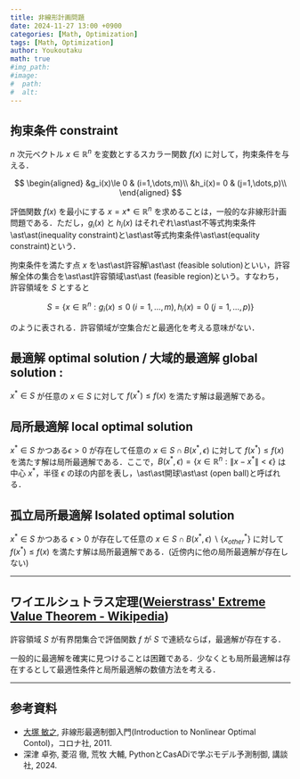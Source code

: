 ```yaml
---
title: 非線形計画問題
date: 2024-11-27 13:00 +0900
categories: [Math, Optimization]
tags: [Math, Optimization]
author: Youkoutaku
math: true
#img_path:
#image:
#  path:
#  alt:
---
```


## 拘束条件 constraint
$n$ 次元ベクトル $x\in\mathbb{R}^{n}$ を変数とするスカラー関数 $f(x)$ に対して，拘束条件を与える．

$$
\begin{aligned}
&g_i(x)\le 0 & (i=1,\dots,m)\\
&h_i(x)= 0 & (j=1,\dots,p)\\
\end{aligned}
$$

評価関数 $f(x)$ を最小にする $x=x\ast\in\mathbb{R}^n$ を求めることは，一般的な非線形計画問題である．ただし，$g_i(x)$ と $h_i(x)$ はそれぞれ\ast\ast不等式拘束条件\ast\ast(inequality constraint)と\ast\ast等式拘束条件\ast\ast(equality constraint)という．

拘束条件を満たす点 $x$ を\ast\ast許容解\ast\ast (feasible solution)といい，許容解全体の集合を\ast\ast許容領域\ast\ast (feasible region)という。すなわち，許容領域を $S$ とすると

$$
S=\{x\in\mathbb{R}^n:g_i(x)\le0\;(i=1,\dots,m), h_i(x)= 0\;(j=1,\dots,p)\}
$$

のように表される．許容領域が空集合だと最適化を考える意味がない．

## 最適解 optimal solution / 大域的最適解 global solution :

$x^\ast\in S$ が任意の $x\in S$ に対して $f(x^\ast)\le f(x)$ を満たす解は最適解である。

## 局所最適解 local optimal solution

$x^\ast\in S$ かつある$\epsilon>0$ が存在して任意の $x\in S\cap B(x^\ast,\epsilon)$ に対して $f(x^\ast)\le f(x)$ を満たす解は局所最適解である．ここで，$B(x^\ast,\epsilon)=\{x\in\mathbb{R}^n:\|x-x^\ast\|<\epsilon\}$ は中心 $x^\ast$，半径 $\epsilon$ の球の内部を表し，\ast\ast開球\ast\ast (open ball)と呼ばれる．

## 孤立局所最適解 Isolated optimal solution

$x^\ast\in S$ かつある $\epsilon>0$ が存在して任意の $x\in S\cap B(x^\ast,\epsilon)\backslash \{x^\ast_{other}\}$ に対して $f(x^\ast)\le f(x)$ を満たす解は局所最適解である．(近傍内に他の局所最適解が存在しない)

---

## ワイエルシュトラス定理([Weierstrass' Extreme Value Theorem - Wikipedia](https://en.wikipedia.org/wiki/Extreme_value_theorem))

許容領域 $S$ が有界閉集合で評価関数 $f$ が $S$ で連続ならば，最適解が存在する．

一般的に最適解を確実に見つけることは困難である．少なくとも局所最適解は存在するとして最適性条件と局所最適解の数値方法を考える．

---

## 参考資料
- [大塚 敏之](https://www.ids.sys.i.kyoto-u.ac.jp/index.html), 非線形最適制御入門(Introduction to Nonlinear Optimal Contol)，コロナ社, 2011.
-  深津 卓弥, 菱沼 徹, 荒牧 大輔, PythonとCasADiで学ぶモデル予測制御, 講談社, 2024.